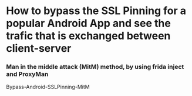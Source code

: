 # How to bypass the SSL Pinning for a popular Android App and see the trafic that is exchanged between client-server
### Man in the middle attack (MitM) method, by using frida inject and ProxyMan

Bypass-Android-SSLPinning-MitM

